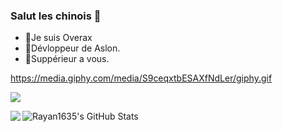 ### Salut les chinois 👋

- 🔭Je suis Overax
- 🌱Dévloppeur de Aslon.
- 👯Suppérieur a vous.

https://media.giphy.com/media/S9ceqxtbESAXfNdLer/giphy.gif


<a href="https://github.com/Rayan1635">
 <p align="left">
  <img src="https://profile-counter.glitch.me/Rayan1635/count.svg" />
 <p>
</a>

<a href="https://github.com/Rayan1635">
  <img align="left" src="https://github-readme-stats.vercel.app/api/top-langs/?username=Rayan1635&theme=light&hide_langs_below=1" />
</a>
<a href="https://github.com/Overax">
 <img align="left" src="https://github-readme-stats.vercel.app/api?username=Rayan1635&show_icons=true&theme=light&line_height=27" alt="Rayan1635's GitHub Stats" />
</a>
